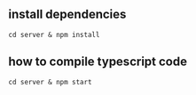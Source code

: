 ## install dependencies 
```cd server & npm install ```
## how to compile typescript code 
```cd server & npm start```